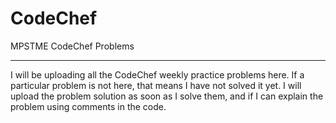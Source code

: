 # CodeChef
MPSTME CodeChef Problems
<hr>
I will be uploading all the CodeChef weekly practice problems here. If a particular problem is not here, that means I have not solved it yet.
I will upload the problem solution as soon as I solve them, and if I can explain the problem using comments in the code.

